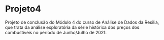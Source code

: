 # Projeto4

Projeto de conclusão do Módulo 4 do curso de Análise de Dados da Resilia, que trata da análise exploratória da série histórica dos preços dos combustíveis no período de Junho/Julho de 2021.
